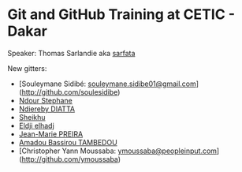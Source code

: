 # Git and GitHub Training at CETIC - Dakar

Speaker: Thomas Sarlandie aka [sarfata](http://twitter.com/sarfata/)

New gitters:
 * [Souleymane Sidibé: souleymane.sidibe01@gmail.com] (http://github.com/soulesidibe)
 * [Ndour Stephane](https://github.com/sndour)
 * [Ndiereby DIATTA](http://github.com/ndiereby)
 * [Sheikhu](https://www.github.com/sheikhu)
 * [Eldji elhadj](http://github.com/Eldji)
 * [Jean-Marie PREIRA](http://github.com/jmpreira)
 * [Amadou Bassirou TAMBEDOU](http://github.com/btambedou)
 * [Christopher Yann Moussaba: ymoussaba@peopleinput.com] (http://github.com/ymoussaba)
